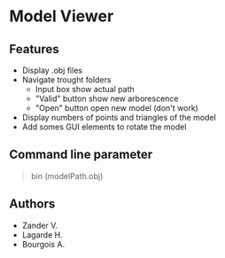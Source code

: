 # Model Viewer

## Features
- Display .obj files
- Navigate trought folders
    - Input box show actual path
    - "Valid" button show new arborescence
    - "Open" button open new model (don't work)
- Display numbers of points and triangles of the model
- Add somes GUI elements to rotate the model

## Command line parameter
> bin (modelPath.obj)

## Authors
- Zander V.
- Lagarde H.
- Bourgois A.

